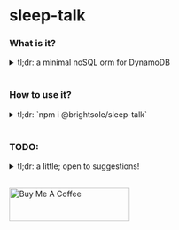# sleep-talk

### What is it?

<details>
  <summary>
    tl;dr: a minimal noSQL orm for DynamoDB
  </summary>
  <br />

DynamoDB is a complicated beast at the best of times. I've striven to make a wrapper around it that works like many other ORMs. It should make it easier to folks coming from places like mongo where `{ property: { $contains: "partialWord" } }` is something thrown around.

| Method name | Input | Response |
| :---------- | :---- | :------- |
| getItem     | `(T.id, { hashKey })`       | `Promise<ItemResponse<T>>`    |
| createItem  | `(partial<T>, { hashKey })` | `Promise<ItemResponse<T>>`    |
| updateItem  | `(Partial<T>, { hashKey })` | `Promise<ItemResponse<T>>`    |
| getAll      | `({ hashKey })`             | `Promise<ItemsResponse<T>>`   |
| query       | `(query)`                   | `Promise<ItemsResponse<T>>`   |
| deleteItem  | `(T.id, { hashKey })`       | `Promise<ItemResponse<null>>` |

There is a query language at work in `sleep-talk` it allows for more nuanced scanning than direct equality. There are also parameters that aide in pagination. All of these special properties begin with `$` to create a clear separation of concerns.

| query parameters | InputType | Expression conversion |
| :---------- | :---- | :------- |
| $contains    | `string`   | `contains(input, property_name)`      |
| $notContains | `string`   | `not contains(input, property_name)`  |
| $notNull     | `anything` | `attribute_not_exists(property_name)` |
| $null        | `anything` | `attribute_exists(property_name)`     |
| $notEq       | `value`    | `input <> property_name`              |
| $gt          | `value`    | `input > property_name`               |
| $lt          | `value`    | `input < property_name`               |
| $limit       | `integer`  | `Limit: input`                        |
| $startFromId | `string`   | `ExclusiveStartKey: input`            |
| $isAscending | `boolean`  | `ScanIndexForward: input`             |

</details>
<br/>

### How to use it?
<details>
  <summary>
    tl;dr: `npm i @brightsole/sleep-talk`
  </summary>
  <br />

#### STEPS
Instantiated like so
```ts
const itemSource = new Database({
    tableName,
    region,
    getId: nanoid, // for example
  });
```

### CHOICES THAT HAVE BEEN MADE
  1. `T` is assumed to have a unique identifier `id`
  1. the `hashKey` isn't a unique reference, but is a required property that makes `getAll`ing work. It's understood that it will be used to narrow the querying pool to something manageable, since most groupings of items should be reasonably small.
  1. `getId` was pulled into a function, since most id generation libraries play up with `Lambdas` and serialisation.

</details>
<br/>

### TODO:
<details>
<summary>tl;dr: a little; open to suggestions!</summary>
<br />

  1. full pagination support (all `lastScannedId` returns are `null`)
  1. finish filling out tests for the `createFilterExpression`

</details>
<br/>

<a href="https://www.buymeacoffee.com/Ao9uzMG" target="_blank"><img src="https://cdn.buymeacoffee.com/buttons/v2/default-violet.png" alt="Buy Me A Coffee" style="height: 60px !important;width: 217px !important;" ></a>